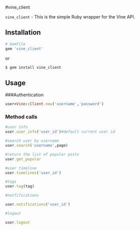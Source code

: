 #vine_client

`vine_client` - This is the simple Ruby wrapper for the Vine API.

## Installation

``` ruby
# Gemfile
gem 'vine_client'
```

or

``` sh
$ gem install vine_client
```

## Usage

###Authentication
``` ruby
user=Vine::Client.new('username','password')
```
### Method calls

```ruby
#user info
user.user_info('user_id')#default current user id

#search user by username 
user.search('username',page)

#return the list of popular posts
user.get_popular

#user timeline
user.timelines('user_id')

#tags
user.tag(tag)

#notfifications

user.notifications('user_id')

#logout

user.logout
```



